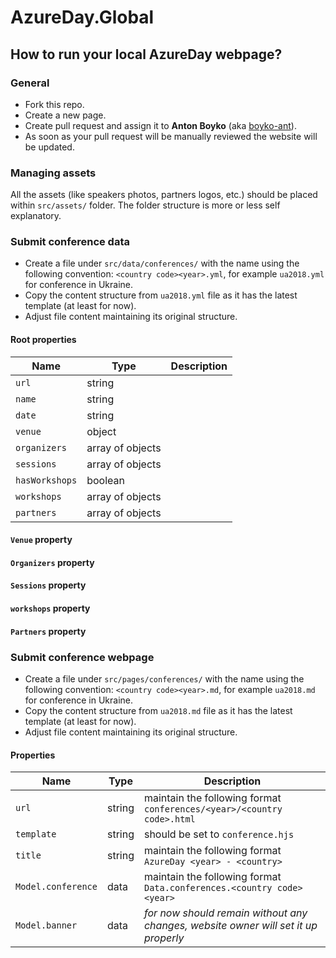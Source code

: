 # AzureDay.Global

## How to run your local AzureDay webpage?

### General

- Fork this repo.
- Create a new page.
- Create pull request and assign it to **Anton Boyko** (aka [boyko-ant](https://github.com/boyko-ant)).
- As soon as your pull request will be manually reviewed the website will be updated.

### Managing assets

All the assets (like speakers photos, partners logos, etc.) should be placed within `src/assets/` folder. The folder structure is more or less self explanatory.

### Submit conference data

- Create a file under `src/data/conferences/` with the name using the following convention: `<country code><year>.yml`, for example `ua2018.yml` for conference in Ukraine.
- Copy the content structure from `ua2018.yml` file as it has the latest template (at least for now).
- Adjust file content maintaining its original structure.

#### Root properties

| Name | Type | Description |
| --- | --- | --- |
| `url` | string | |  
| `name` | string | |  
| `date` | string | |  
| `venue` | object | |  
| `organizers` | array of objects | |  
| `sessions` | array of objects | |  
| `hasWorkshops` | boolean | |  
| `workshops` | array of objects | |  
| `partners` | array of objects | |  

#### `Venue` property


#### `Organizers` property


#### `Sessions` property


#### `workshops` property


#### `Partners` property



### Submit conference webpage

- Create a file under `src/pages/conferences/` with the name using the following convention: `<country code><year>.md`, for example `ua2018.md` for conference in Ukraine.
- Copy the content structure from `ua2018.md` file as it has the latest template (at least for now).
- Adjust file content maintaining its original structure.

#### Properties

| Name | Type | Description |
| --- | --- | --- |
| `url` | string | maintain the following format `conferences/<year>/<country code>.html` |  
| `template` | string | should be set to `conference.hjs` |  
| `title` | string | maintain the following format `AzureDay <year> - <country>` |  
| `Model.conference` | data | maintain the following format `Data.conferences.<country code><year>` |  
| `Model.banner` | data | *for now should remain without any changes, website owner will set it up properly* |  
